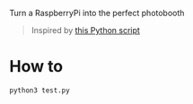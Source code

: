 Turn a RaspberryPi into the perfect photobooth

> Inspired by [this Python script](https://github.com/da-steve101/photobooth)


# How to

```
python3 test.py
```
